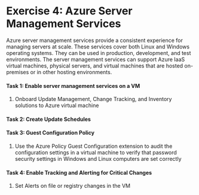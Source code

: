 # Exercise 4: Azure Server Management Services

Azure server management services provide a consistent experience for managing servers at scale. These services cover both Linux and Windows operating systems. They can be used in production, development, and test environments. The server management services can support Azure IaaS virtual machines, physical servers, and virtual machines that are hosted on-premises or in other hosting environments.

#### Task 1: Enable server management services on a VM

1.	Onboard Update Management, Change Tracking, and Inventory solutions to Azure virtual machine

#### Task 2: Create Update Schedules 

#### Task 3: Guest Configuration Policy 

1.	Use the Azure Policy Guest Configuration extension to audit the configuration settings in a virtual machine to verify that password security settings in Windows and Linux computers are set correctly

#### Task 4: Enable Tracking and Alerting for Critical Changes

1.	Set Alerts on file or registry changes in the VM
